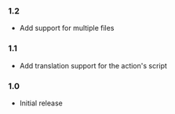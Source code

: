 
### 1.2

* Add support for multiple files

### 1.1

* Add translation support for the action's script

### 1.0

* Initial release
